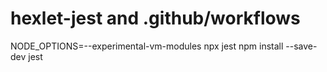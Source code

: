 # hexlet-jest and .github/workflows
NODE_OPTIONS=--experimental-vm-modules npx jest
npm install --save-dev jest